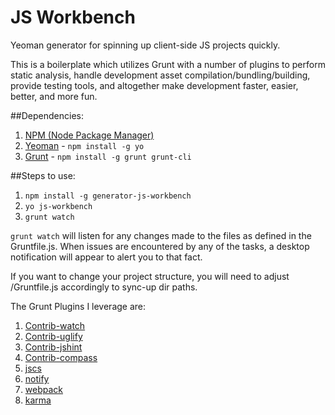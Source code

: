 # JS Workbench
Yeoman generator for spinning up client-side JS projects quickly.

This is a boilerplate which utilizes Grunt with a number of plugins to perform static analysis, handle development asset compilation/bundling/building, provide testing tools, and altogether make development faster, easier, better, and more fun.

##Dependencies:
1. [NPM (Node Package Manager)](https://docs.npmjs.com/getting-started/installing-node)
2. [Yeoman](http://yeoman.io/) - `npm install -g yo`
3. [Grunt](http://gruntjs.com) - `npm install -g grunt grunt-cli`

##Steps to use:
1. `npm install -g generator-js-workbench`
2. `yo js-workbench`
3. `grunt watch`

`grunt watch` will listen for any changes made to the files as defined in the Gruntfile.js. When issues are encountered by any of the tasks, a desktop notification will appear to alert you to that fact.

If you want to change your project structure, you will need to adjust /Gruntfile.js accordingly to sync-up dir paths.

The Grunt Plugins I leverage are:

1. [Contrib-watch](https://github.com/gruntjs/grunt-contrib-watch)
2. [Contrib-uglify](https://github.com/gruntjs/grunt-contrib-uglify)
3. [Contrib-jshint](https://github.com/gruntjs/grunt-contrib-jshint)
4. [Contrib-compass](https://github.com/gruntjs/grunt-contrib-compass)
5. [jscs](https://github.com/jscs-dev/grunt-jscs)
6. [notify](https://github.com/dylang/grunt-notify)
7. [webpack](https://github.com/webpack/grunt-webpack)
8. [karma](https://github.com/karma-runner/grunt-karma)

